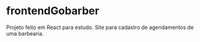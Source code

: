 # frontendGobarber
Projeto feito em React para estudo. Site para cadastro de agendamentos de uma barbearia.
